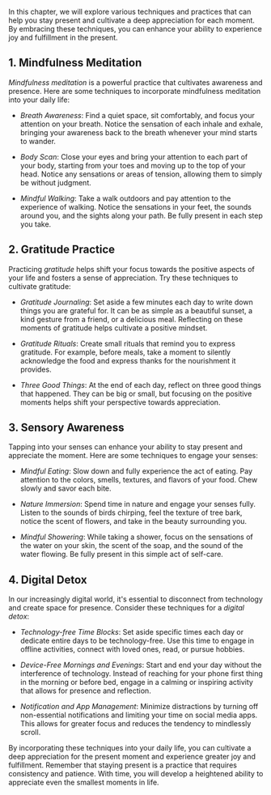 
In this chapter, we will explore various techniques and practices that can help you stay present and cultivate a deep appreciation for each moment. By embracing these techniques, you can enhance your ability to experience joy and fulfillment in the present.

**1. Mindfulness Meditation**
-----------------------------

*Mindfulness meditation* is a powerful practice that cultivates awareness and presence. Here are some techniques to incorporate mindfulness meditation into your daily life:

* *Breath Awareness*: Find a quiet space, sit comfortably, and focus your attention on your breath. Notice the sensation of each inhale and exhale, bringing your awareness back to the breath whenever your mind starts to wander.

* *Body Scan*: Close your eyes and bring your attention to each part of your body, starting from your toes and moving up to the top of your head. Notice any sensations or areas of tension, allowing them to simply be without judgment.

* *Mindful Walking*: Take a walk outdoors and pay attention to the experience of walking. Notice the sensations in your feet, the sounds around you, and the sights along your path. Be fully present in each step you take.

**2. Gratitude Practice**
-------------------------

Practicing *gratitude* helps shift your focus towards the positive aspects of your life and fosters a sense of appreciation. Try these techniques to cultivate gratitude:

* *Gratitude Journaling*: Set aside a few minutes each day to write down things you are grateful for. It can be as simple as a beautiful sunset, a kind gesture from a friend, or a delicious meal. Reflecting on these moments of gratitude helps cultivate a positive mindset.

* *Gratitude Rituals*: Create small rituals that remind you to express gratitude. For example, before meals, take a moment to silently acknowledge the food and express thanks for the nourishment it provides.

* *Three Good Things*: At the end of each day, reflect on three good things that happened. They can be big or small, but focusing on the positive moments helps shift your perspective towards appreciation.

**3. Sensory Awareness**
------------------------

Tapping into your senses can enhance your ability to stay present and appreciate the moment. Here are some techniques to engage your senses:

* *Mindful Eating*: Slow down and fully experience the act of eating. Pay attention to the colors, smells, textures, and flavors of your food. Chew slowly and savor each bite.

* *Nature Immersion*: Spend time in nature and engage your senses fully. Listen to the sounds of birds chirping, feel the texture of tree bark, notice the scent of flowers, and take in the beauty surrounding you.

* *Mindful Showering*: While taking a shower, focus on the sensations of the water on your skin, the scent of the soap, and the sound of the water flowing. Be fully present in this simple act of self-care.

**4. Digital Detox**
--------------------

In our increasingly digital world, it's essential to disconnect from technology and create space for presence. Consider these techniques for a *digital detox*:

* *Technology-free Time Blocks*: Set aside specific times each day or dedicate entire days to be technology-free. Use this time to engage in offline activities, connect with loved ones, read, or pursue hobbies.

* *Device-Free Mornings and Evenings*: Start and end your day without the interference of technology. Instead of reaching for your phone first thing in the morning or before bed, engage in a calming or inspiring activity that allows for presence and reflection.

* *Notification and App Management*: Minimize distractions by turning off non-essential notifications and limiting your time on social media apps. This allows for greater focus and reduces the tendency to mindlessly scroll.

By incorporating these techniques into your daily life, you can cultivate a deep appreciation for the present moment and experience greater joy and fulfillment. Remember that staying present is a practice that requires consistency and patience. With time, you will develop a heightened ability to appreciate even the smallest moments in life.
